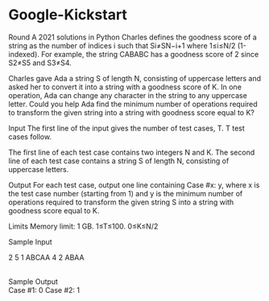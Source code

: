 # Google-Kickstart
Round A 2021 solutions in Python
Charles defines the goodness score of a string as the number of indices i such that Si≠SN−i+1 where 1≤i≤N/2 (1-indexed). For example, the string CABABC has a goodness score of 2 since S2≠S5 and S3≠S4.

Charles gave Ada a string S of length N, consisting of uppercase letters and asked her to convert it into a string with a goodness score of K. In one operation, Ada can change any character in the string to any uppercase letter. Could you help Ada find the minimum number of operations required to transform the given string into a string with goodness score equal to K?

Input
The first line of the input gives the number of test cases, T. T test cases follow.

The first line of each test case contains two integers N and K. The second line of each test case contains a string S of length N, consisting of uppercase letters.

Output
For each test case, output one line containing Case #x: y, where x is the test case number (starting from 1) and y is the minimum number of operations required to transform the given string S into a string with goodness score equal to K.

Limits
Memory limit: 1 GB.
1≤T≤100.
0≤K≤N/2

Sample Input

2 
5 1 
ABCAA 
4 2 
ABAA 

<br>Sample Output  </br>
Case #1: 0
Case #2: 1
